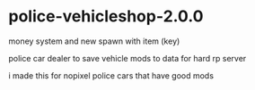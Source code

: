 # police-vehicleshop-2.0.0
money system and new spawn with item (key)

police car dealer to save vehicle mods to data for hard rp server

i made this for nopixel police cars that have good mods
